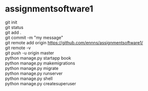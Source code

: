 # assignmentsoftware1
git init</br>
git status</br>
git add .</br>
git commit -m "my message"</br>
git remote add origin https://github.com/ennns/assignmentsoftware1/</br>
git remote -v</br>
git push -u origin master</br>
python manage.py startapp book</br>
python manage.py makemigrations</br>
python manage.py migrate</br>
python manage.py runserver</br>
python manage.py shell</br>
python manage.py createsuperuser</br>

